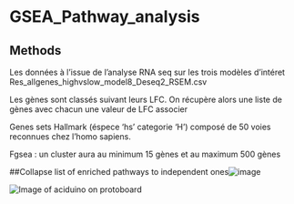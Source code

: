 # GSEA_Pathway_analysis

## Methods

Les données à l’issue de l’analyse RNA seq sur les trois modèles d’intéret 
    Res_allgenes_highvslow_model8_Deseq2_RSEM.csv

Les gènes sont classés suivant leurs LFC. On récupère alors une liste de gènes avec chacun une valeur de LFC associer

Genes sets Hallmark (éspece ‘hs’ categorie ‘H’) composé de 50 voies reconnues chez l’homo sapiens. 

Fgsea : un cluster aura au minimum 15 gènes et au maximum 500 gènes

##Collapse list of enriched pathways to independent ones![image](https://user-images.githubusercontent.com/88771061/215774561-6271d72e-98c1-4c03-8568-4ea7eb8ebc93.png)


![Image of aciduino on protoboard]()
